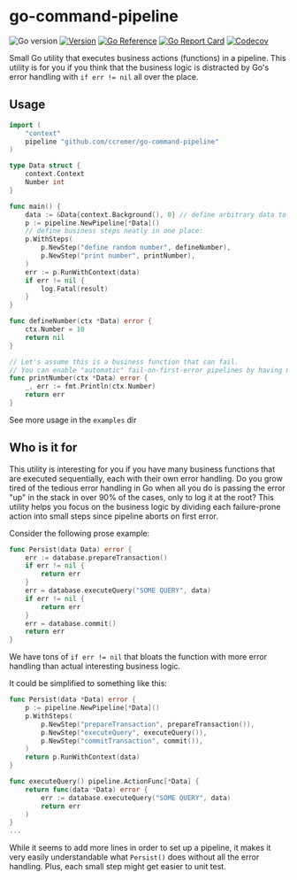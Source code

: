 # go-command-pipeline

![Go version](https://img.shields.io/github/go-mod/go-version/ccremer/go-command-pipeline)
[![Version](https://img.shields.io/github/v/release/ccremer/go-command-pipeline)][releases]
[![Go Reference](https://pkg.go.dev/badge/github.com/ccremer/go-command-pipeline.svg)](https://pkg.go.dev/github.com/ccremer/go-command-pipeline)
[![Go Report Card](https://goreportcard.com/badge/github.com/ccremer/go-command-pipeline)][goreport]
[![Codecov](https://img.shields.io/codecov/c/github/ccremer/go-command-pipeline?token=XGOC4XUMJ5)][codecov]

Small Go utility that executes business actions (functions) in a pipeline.
This utility is for you if you think that the business logic is distracted by Go's error handling with `if err != nil` all over the place.

## Usage

```go
import (
    "context"
    pipeline "github.com/ccremer/go-command-pipeline"
)

type Data struct {
    context.Context
    Number int
}

func main() {
	data := &Data{context.Background(), 0} // define arbitrary data to pass around in the steps.
	p := pipeline.NewPipeline[*Data]()
	// define business steps neatly in one place:
	p.WithSteps(
		p.NewStep("define random number", defineNumber),
		p.NewStep("print number", printNumber),
	)
	err := p.RunWithContext(data)
	if err != nil {
		log.Fatal(result)
	}
}

func defineNumber(ctx *Data) error {
	ctx.Number = 10
	return nil
}

// Let's assume this is a business function that can fail.
// You can enable "automatic" fail-on-first-error pipelines by having more small functions that return errors.
func printNumber(ctx *Data) error {
	_, err := fmt.Println(ctx.Number)
	return err
}
```

See more usage in the `examples` dir

## Who is it for

This utility is interesting for you if you have many business functions that are executed sequentially, each with their own error handling.
Do you grow tired of the tedious error handling in Go when all you do is passing the error "up" in the stack in over 90% of the cases, only to log it at the root?
This utility helps you focus on the business logic by dividing each failure-prone action into small steps since pipeline aborts on first error.

Consider the following prose example:
```go
func Persist(data Data) error {
    err := database.prepareTransaction()
    if err != nil {
        return err
    }
    err = database.executeQuery("SOME QUERY", data)
    if err != nil {
        return err
    }
    err = database.commit()
    return err
}
```
We have tons of `if err != nil` that bloats the function with more error handling than actual interesting business logic.

It could be simplified to something like this:
```go
func Persist(data *Data) error {
    p := pipeline.NewPipeline[*Data]()
    p.WithSteps(
        p.NewStep("prepareTransaction", prepareTransaction()),
        p.NewStep("executeQuery", executeQuery()),
        p.NewStep("commitTransaction", commit()),
    )
    return p.RunWithContext(data)
}

func executeQuery() pipeline.ActionFunc[*Data] {
	return func(data *Data) error {
		err := database.executeQuery("SOME QUERY", data)
		return err
	)
}
...
```
While it seems to add more lines in order to set up a pipeline, it makes it very easily understandable what `Persist()` does without all the error handling.
Plus, each small step might get easier to unit test.

[releases]: https://github.com/ccremer/go-command-pipeline/releases
[codecov]: https://app.codecov.io/gh/ccremer/go-command-pipeline
[goreport]: https://goreportcard.com/report/github.com/ccremer/go-command-pipeline
